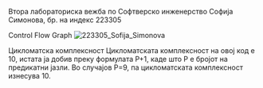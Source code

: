 Втора лабораториска вежба по Софтверско инженерство
Софија Симонова, бр. на индекс 223305

Control Flow Graph
![223305_Sofija_Simonova](https://github.com/SofijaSimonova/SI_2024_lab2_223305/assets/159633263/c61e273a-065a-4c2f-8357-9756b6bd03f0)



Цикломатска комплексност
Цикломатската комплексност на овој код е 10, истата ја добив преку формулата P+1, каде што P е бројот на предикатни јазли. Во случајoв P=9, па цикломатската комплексност изнесува 10.

